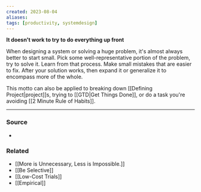 ```yaml
---
created: 2023-08-04
aliases: 
tags: [productivity, systemdesign]
---
```

**It doesn't work to try to do everything up front**

When designing a system or solving a huge problem, it's almost always better to start small. Pick some well-representative portion of the problem, try to solve it. Learn from that process. Make small mistakes that are easier to fix. After your solution works, then expand it or generalize it to encompass more of the whole.

This motto can also be applied to breaking down [[Defining Project|project]]s, trying to [[GTD|Get Things Done]], or do a task you're avoiding [[2 Minute Rule of Habits]].

****
### Source
- 

### Related
- [[More is Unnecessary, Less is Impossible.]]
- [[Be Selective]]
- [[Low-Cost Trials]]
- [[Empirical]]
 